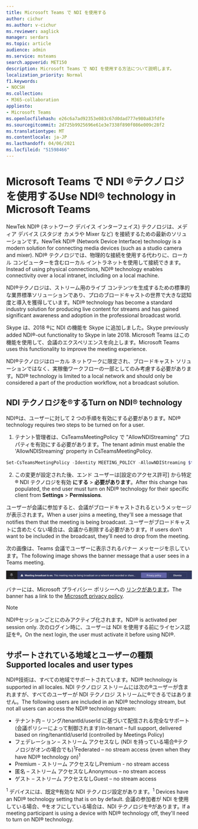 ```yaml
---
title: Microsoft Teams で NDI を使用する
author: cichur
ms.author: v-cichur
ms.reviewer: aaglick
manager: serdars
ms.topic: article
audience: admin
ms.service: msteams
search.appverid: MET150
description: Microsoft Teams で NDI を使用する方法について説明します。
localization_priority: Normal
f1.keywords:
- NOCSH
ms.collection:
- M365-collaboration
appliesto:
- Microsoft Teams
ms.openlocfilehash: e26c6a7ad92353e083c67d0dad777e980a83fdfe
ms.sourcegitcommit: 2d725b9925696e61e3e7338f890f086e009c28f2
ms.translationtype: MT
ms.contentlocale: ja-JP
ms.lasthandoff: 04/06/2021
ms.locfileid: "51598466"
---
```

# <a name="use-ndi-technology-in-microsoft-teams"></a><span data-ttu-id="b6252-103">Microsoft Teams で NDI ®テクノロジを使用する</span><span class="sxs-lookup"><span data-stu-id="b6252-103">Use NDI® technology in Microsoft Teams</span></span>

 <span data-ttu-id="b6252-104">NewTek NDI® (ネットワーク デバイス インターフェイス) テクノロジは、メディア デバイス (スタジオ カメラや Mixer など) を接続するための最新のソリューションです。</span><span class="sxs-lookup"><span data-stu-id="b6252-104">NewTek NDI® (Network Device Interface) technology is a modern solution for connecting media devices (such as a studio camera and mixer).</span></span> <span data-ttu-id="b6252-105">NDI® テクノロジでは、物理的な接続を使用する代わりに、ローカル コンピューターを含むローカル イントラネットを使用して接続できます。</span><span class="sxs-lookup"><span data-stu-id="b6252-105">Instead of using physical connections, NDI® technology enables connectivity over a local intranet, including on a local machine.</span></span>

<span data-ttu-id="b6252-106">NDI®テクノロジは、ストリーム用のライブ コンテンツを生成するための標準的な業界標準ソリューションであり、プロのブロードキャストの世界で大きな認知度と導入を獲得しています。</span><span class="sxs-lookup"><span data-stu-id="b6252-106">NDI® technology has become a standard industry solution for producing live content for streams and has gained significant awareness and adoption in the professional broadcast world.</span></span>

<span data-ttu-id="b6252-107">Skype は、2018 ®に NDI の機能を Skype に追加しました。</span><span class="sxs-lookup"><span data-stu-id="b6252-107">Skype previously added NDI®-out functionality to Skype in late 2018.</span></span> <span data-ttu-id="b6252-108">Microsoft Teams はこの機能を使用して、会議のエクスペリエンスを向上します。</span><span class="sxs-lookup"><span data-stu-id="b6252-108">Microsoft Teams uses this functionality to improve the meeting experience.</span></span>

<span data-ttu-id="b6252-109">NDI®テクノロジはローカル ネットワークに限定され、ブロードキャスト ソリューションではなく、実稼働ワークフローの一部としてのみ考慮する必要があります。</span><span class="sxs-lookup"><span data-stu-id="b6252-109">NDI® technology is limited to a local network and should only be considered a part of the production workflow, not a broadcast solution.</span></span>

## <a name="turn-on-ndi-technology"></a><span data-ttu-id="b6252-110">NDI テクノロジを®する</span><span class="sxs-lookup"><span data-stu-id="b6252-110">Turn on NDI® technology</span></span>

<span data-ttu-id="b6252-111">NDI®は、ユーザーに対して 2 つの手順を有効にする必要があります。</span><span class="sxs-lookup"><span data-stu-id="b6252-111">NDI® technology requires two steps to be turned on for a user.</span></span>

1. <span data-ttu-id="b6252-112">テナント管理者は、CsTeamsMeetingPolicy で "AllowNDIStreaming" プロパティを有効にする必要があります。</span><span class="sxs-lookup"><span data-stu-id="b6252-112">The tenant admin must enable the 'AllowNDIStreaming' property in CsTeamsMeetingPolicy.</span></span>

```PowerShell
Set-CsTeamsMeetingPolicy -Identity MEETING_POLICY -AllowNDIStreaming $true
```

2. <span data-ttu-id="b6252-113">この変更が設定された後、エンド ユーザーは[設定のアクセス許可] から特定® NDI テクノロジを有効 **にする**  >  **必要があります**。</span><span class="sxs-lookup"><span data-stu-id="b6252-113">After this change has populated, the end user must turn on NDI® technology for their specific client from **Settings** > **Permissions**.</span></span>

<span data-ttu-id="b6252-114">ユーザーが会議に参加すると、会議がブロードキャストされるというメッセージが表示されます。</span><span class="sxs-lookup"><span data-stu-id="b6252-114">When a user joins a meeting, they'll see a message that notifies them that the meeting is being broadcast.</span></span> <span data-ttu-id="b6252-115">ユーザーがブロードキャストに含めたくない場合は、会議から削除する必要があります。</span><span class="sxs-lookup"><span data-stu-id="b6252-115">If users don’t want to be included in the broadcast, they’ll need to drop from the meeting.</span></span>

<span data-ttu-id="b6252-116">次の画像は、Teams 会議でユーザーに表示されるバナー メッセージを示しています。</span><span class="sxs-lookup"><span data-stu-id="b6252-116">The following image shows the banner message that a user sees in a Teams meeting.</span></span>

![彼は、Teams ®に表示される NDI のテクノロジ バナーです。](media/NDI-disclosure.png)

<span data-ttu-id="b6252-118">バナーには、Microsoft プライバシー ポリシーへの [リンクがあります](https://aka.ms/teamsprivacy)。</span><span class="sxs-lookup"><span data-stu-id="b6252-118">The banner has a link to the [Microsoft privacy policy](https://aka.ms/teamsprivacy).</span></span>

> [!NOTE]
> <span data-ttu-id="b6252-119">NDI®セッションごとにのみアクティブ化されます。</span><span class="sxs-lookup"><span data-stu-id="b6252-119">NDI® is activated per session only.</span></span> <span data-ttu-id="b6252-120">次のログイン時に、ユーザーは NDI を使用する前にライセンス認証を®。</span><span class="sxs-lookup"><span data-stu-id="b6252-120">On the next login, the user must activate it before using NDI®.</span></span>

## <a name="supported-locales-and-user-types"></a><span data-ttu-id="b6252-121">サポートされている地域とユーザーの種類</span><span class="sxs-lookup"><span data-stu-id="b6252-121">Supported locales and user types</span></span>

<span data-ttu-id="b6252-122">NDI®技術は、すべての地域でサポートされています。</span><span class="sxs-lookup"><span data-stu-id="b6252-122">NDI® technology is supported in all locales.</span></span> <span data-ttu-id="b6252-123">NDI テクノロジ ストリームには次の®ユーザーが含まれますが、すべてのユーザーが NDI テクノロジ ストリームに®できるではありません。</span><span class="sxs-lookup"><span data-stu-id="b6252-123">The following users are included in an NDI® technology stream, but not all users can access the NDI® technology stream:</span></span>

- <span data-ttu-id="b6252-124">テナント内 – リング/tenantId/userId に基づいて配信される完全なサポート (会議ポリシーによって制御されます)</span><span class="sxs-lookup"><span data-stu-id="b6252-124">In-tenant – full support, delivered based on ring/tenantId/userId (controlled by Meetings Policy)</span></span>
- <span data-ttu-id="b6252-125">フェデレーション – ストリーム アクセスなし (NDI を持っている場合®テクノロジがオンの場合でも)<sup>1</sup></span><span class="sxs-lookup"><span data-stu-id="b6252-125">Federated – no stream access (even when they have NDI® technology on)<sup>1</sup></span></span>
- <span data-ttu-id="b6252-126">Premium - ストリーム アクセスなし</span><span class="sxs-lookup"><span data-stu-id="b6252-126">Premium - no stream access</span></span>
- <span data-ttu-id="b6252-127">匿名 – ストリーム アクセスなし</span><span class="sxs-lookup"><span data-stu-id="b6252-127">Anonymous – no stream access</span></span>
- <span data-ttu-id="b6252-128">ゲスト – ストリーム アクセスなし</span><span class="sxs-lookup"><span data-stu-id="b6252-128">Guest – no stream access</span></span>  

<span data-ttu-id="b6252-129"><sup>1</sup> デバイスには、既定®有効な NDI テクノロジ設定があります。</span><span class="sxs-lookup"><span data-stu-id="b6252-129"><sup>1</sup> Devices have an NDI® technology setting that is on by default.</span></span> <span data-ttu-id="b6252-130">会議の参加者が NDI を使用している場合、®をオフにしている場合は、NDI テクノロジを®があります。</span><span class="sxs-lookup"><span data-stu-id="b6252-130">If a meeting participant is using a device with NDI® technology off, they'll need to turn on NDI® technology.</span></span>
